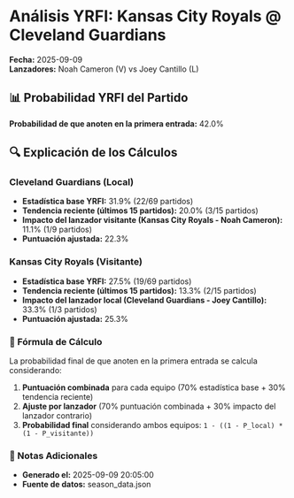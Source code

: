 # Análisis YRFI: Kansas City Royals @ Cleveland Guardians

**Fecha:** 2025-09-09  
**Lanzadores:** Noah Cameron (V) vs Joey Cantillo (L)

## 📊 Probabilidad YRFI del Partido

**Probabilidad de que anoten en la primera entrada:** 42.0%

## 🔍 Explicación de los Cálculos

### Cleveland Guardians (Local)
- **Estadística base YRFI:** 31.9% (22/69 partidos)
- **Tendencia reciente (últimos 15 partidos):** 20.0% (3/15 partidos)
- **Impacto del lanzador visitante (Kansas City Royals - Noah Cameron):** 11.1% (1/9 partidos)
- **Puntuación ajustada:** 22.3%

### Kansas City Royals (Visitante)
- **Estadística base YRFI:** 27.5% (19/69 partidos)
- **Tendencia reciente (últimos 15 partidos):** 13.3% (2/15 partidos)
- **Impacto del lanzador local (Cleveland Guardians - Joey Cantillo):** 33.3% (1/3 partidos)
- **Puntuación ajustada:** 25.3%

### 📝 Fórmula de Cálculo

La probabilidad final de que anoten en la primera entrada se calcula considerando:
1. **Puntuación combinada** para cada equipo (70% estadística base + 30% tendencia reciente)
2. **Ajuste por lanzador** (70% puntuación combinada + 30% impacto del lanzador contrario)
3. **Probabilidad final** considerando ambos equipos: `1 - ((1 - P_local) * (1 - P_visitante))`

### 📌 Notas Adicionales

- **Generado el:** 2025-09-09 20:05:00
- **Fuente de datos:** season_data.json
